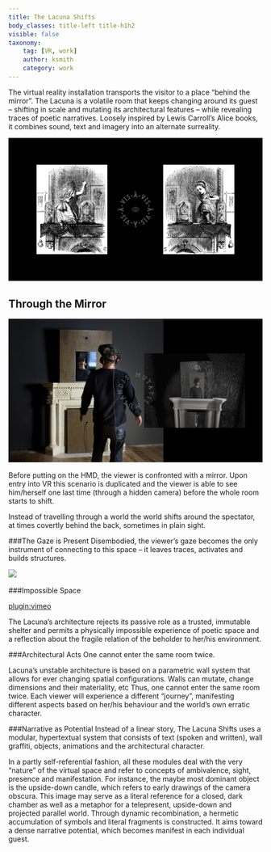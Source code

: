 ```yaml
---
title: The Lacuna Shifts
body_classes: title-left title-h1h2
visible: false
taxonomy:
    tag: [VR, work]
    author: ksmith
    category: work
---
```


<span class="large-p"> 
The virtual reality installation transports the visitor to a place “behind the mirror”. The Lacuna is a volatile room that keeps changing around its guest – shifting in scale and mutating its architectural features – while revealing traces of poetic narratives.
Loosely inspired by Lewis Carroll’s Alice books, it combines sound, text and imagery into an alternate surreality.
</span>

![](LacunaDigitalRealities.003.jpg)

## Through the Mirror

![](lacuna-entry.jpg)

Before putting on the HMD, the viewer is confronted with a mirror.
Upon entry into VR this scenario is duplicated and the viewer is able to see him/herself one last time (through a hidden camera) before the whole room starts to shift.

Instead of travelling through a world the world shifts around the spectator, at times covertly behind the back, sometimes in plain sight.

 

###The Gaze is Present
Disembodied, the viewer’s gaze becomes the only instrument of connecting to this space – it leaves traces, activates and builds structures.

![](_gazer5.gif)

###Impossible Space

[plugin:vimeo](https://vimeo.com/257996402)

The Lacuna’s architecture rejects its passive role as a trusted, immutable shelter and permits a physically impossible experience of poetic space and a reflection about the fragile relation of the beholder to her/his environment.

###Architectural Acts
One cannot enter the same room twice.

Lacuna’s unstable architecture is based on a parametric wall system that allows for ever changing spatial configurations.
Walls can mutate, change dimensions and their materiality, etc
Thus, one cannot enter the same room twice. Each viewer will experience a different “journey”, manifesting different aspects based on her/his behaviour and the world’s own erratic character.



###Narrative as Potential
Instead of a linear story, The Lacuna Shifts uses a modular, hypertextual system that consists of text (spoken and written), wall graffiti, objects, animations and the architectural character.

In a partly self-referential fashion, all these modules deal with the very “nature” of the virtual space and refer to concepts of ambivalence, sight, presence and manifestation. For instance, the maybe most dominant object is the upside-down candle, which refers to early drawings of the camera obscura. This image may serve as a literal reference for a closed, dark chamber as well as a metaphor for a telepresent, upside-down and projected parallel world.
Through dynamic recombination, a hermetic accumulation of symbols and literal fragments is constructed. It aims toward a dense narrative potential, which becomes manifest in each individual guest.